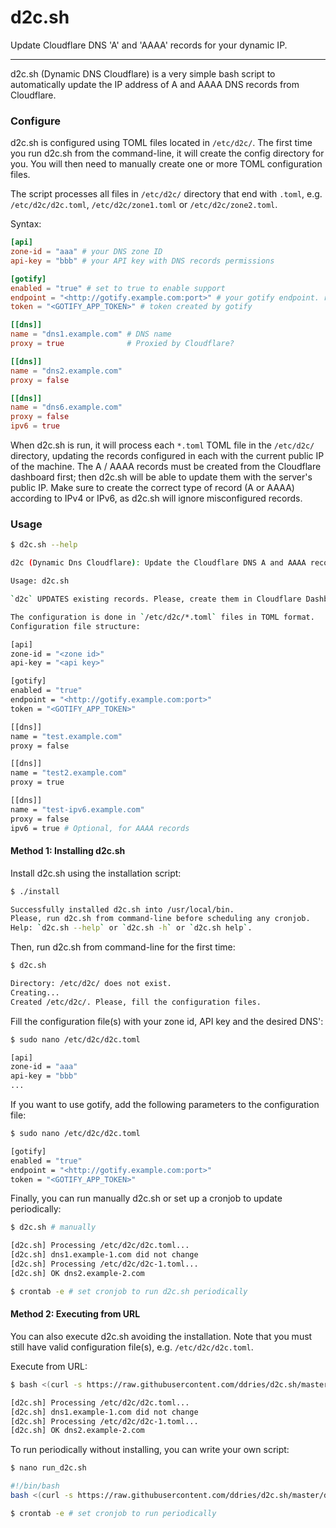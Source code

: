 # d2c.sh

Update Cloudflare DNS 'A' and 'AAAA' records for your dynamic IP.

---

d2c.sh (Dynamic DNS Cloudflare) is a very simple bash script to automatically update the IP address of A and AAAA DNS records from Cloudflare.

### Configure

d2c.sh is configured using TOML files located in `/etc/d2c/`. The first time you run d2c.sh from the command-line, it will create the config directory for you. You will then need to manually create one or more TOML configuration files.

The script processes all files in `/etc/d2c/` directory that end with `.toml`, e.g. `/etc/d2c/d2c.toml`, `/etc/d2c/zone1.toml` or `/etc/d2c/zone2.toml`.

Syntax:

```toml
[api]
zone-id = "aaa" # your DNS zone ID
api-key = "bbb" # your API key with DNS records permissions

[gotify]
enabled = "true" # set to true to enable support
endpoint = "<http://gotify.example.com:port>" # your gotify endpoint. remember to use the http header and use port if diferent from 80.
token = "<GOTIFY_APP_TOKEN>" # token created by gotify

[[dns]]
name = "dns1.example.com" # DNS name
proxy = true              # Proxied by Cloudflare?

[[dns]]
name = "dns2.example.com"
proxy = false

[[dns]]
name = "dns6.example.com"
proxy = false
ipv6 = true
```

When d2c.sh is run, it will process each `*.toml` TOML file in the `/etc/d2c/` directory, updating the records configured in each with the current public IP of the machine. The A / AAAA records must be created from the Cloudflare dashboard first; then d2c.sh will be able to update them with the server's public IP. Make sure to create the correct type of record (A or AAAA) according to IPv4 or IPv6, as d2c.sh will ignore misconfigured records.

### Usage

```sh
$ d2c.sh --help

d2c (Dynamic Dns Cloudflare): Update the Cloudflare DNS A and AAAA records for your dynamic IP.

Usage: d2c.sh

`d2c` UPDATES existing records. Please, create them in Cloudflare Dashboard before running this script.

The configuration is done in `/etc/d2c/*.toml` files in TOML format.
Configuration file structure:

[api]
zone-id = "<zone id>"
api-key = "<api key>"

[gotify]
enabled = "true"
endpoint = "<http://gotify.example.com:port>"
token = "<GOTIFY_APP_TOKEN>"

[[dns]]
name = "test.example.com"
proxy = false

[[dns]]
name = "test2.example.com"
proxy = true

[[dns]]
name = "test-ipv6.example.com"
proxy = false
ipv6 = true # Optional, for AAAA records

```

#### Method 1: Installing d2c.sh

Install d2c.sh using the installation script:

```sh
$ ./install

Successfully installed d2c.sh into /usr/local/bin.
Please, run d2c.sh from command-line before scheduling any cronjob.
Help: `d2c.sh --help` or `d2c.sh -h` or `d2c.sh help`.
```

Then, run d2c.sh from command-line for the first time:

```sh
$ d2c.sh

Directory: /etc/d2c/ does not exist.
Creating...
Created /etc/d2c/. Please, fill the configuration files.
```

Fill the configuration file(s) with your zone id, API key and the desired DNS':

```sh
$ sudo nano /etc/d2c/d2c.toml

[api]
zone-id = "aaa"
api-key = "bbb"
...
```
If you want to use gotify, add the following parameters to the configuration file:

```sh
$ sudo nano /etc/d2c/d2c.toml

[gotify]
enabled = "true"
endpoint = "<http://gotify.example.com:port>"
token = "<GOTIFY_APP_TOKEN>"
```

Finally, you can run manually d2c.sh or set up a cronjob to update periodically:

```sh
$ d2c.sh # manually

[d2c.sh] Processing /etc/d2c/d2c.toml...
[d2c.sh] dns1.example-1.com did not change
[d2c.sh] Processing /etc/d2c/d2c-1.toml...
[d2c.sh] OK dns2.example-2.com

$ crontab -e # set cronjob to run d2c.sh periodically
```

#### Method 2: Executing from URL

You can also execute d2c.sh avoiding the installation. Note that you must still have valid configuration file(s), e.g. `/etc/d2c/d2c.toml`.

Execute from URL:

```sh
$ bash <(curl -s https://raw.githubusercontent.com/ddries/d2c.sh/master/d2c.sh)

[d2c.sh] Processing /etc/d2c/d2c.toml...
[d2c.sh] dns1.example-1.com did not change
[d2c.sh] Processing /etc/d2c/d2c-1.toml...
[d2c.sh] OK dns2.example-2.com
```

To run periodically without installing, you can write your own script:

```sh
$ nano run_d2c.sh

#!/bin/bash
bash <(curl -s https://raw.githubusercontent.com/ddries/d2c.sh/master/d2c.sh)

$ crontab -e # set cronjob to run periodically
```
